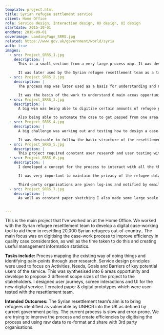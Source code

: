 ```yaml
---
template: project.html
title: Syrian refugee settlement service
client: Home Office
role: Service design, Interaction design, UX design, UI design
startdate: 2015-10-01
enddate: 2016-09-01
coverimage: LandingPage_SRRS.jpg
related: https://www.gov.uk/government/world/syria
auth: true
images:
  - src: Project_SRRS_1.jpg
    description: |
      This is a small section from a very large process map. It was developed to understand the existing way of doing things in the case-work team, as well as engage with the team themselves. It was later used to identify pain-points and potential opportunities.

      It was later used by the Syrian refugee resettlement team as a training tool, as well as being requested as a template model for several other prtojects across the Home Office.
  - src: Project_SRRS_2.jpg
    description: |
      The process map was later used as a basis for understanding and mapping Activities, Needs, Goals and Barriers of key potential users of the service.

      It was the basis of the work to understand 6 main areas opportunity to be able to propose 3 different scope sizes of the project to the stakeholders, so they could decide on which areas of the process to focus on first.
  - src: Project_SRRS_3.jpg
    description: |
      A big win was being able to digitise certain amounts of refugee group data and then tying that to the relevant documentation.

      Also being able to automate the case to get passed from one area of the case-work process to the next and be able to track this.
  - src: Project_SRRS_4.jpg
    description: |
      A big challenge was working out and testing how to design a case-working system that the resettlement team could understand intuitively by following a uniform sequence of events.

      It was desirable to follow the basic structure of the resettlement process, whilst discarding any redundant methods.
  - src: Project_SRRS_5.jpg
    description: |
      This project required constant user research and user testing with the resettlement team as the process used were extremely complex and inter-dependant with may other processes.
  - src: Project_SRRS_6.jpg
    description: |
      I developed a concept for the process to interact with all the third party organisations that provided crucial data, health checks and security checks.

      It was very important to maintain the privacy of the refugee data and keep it locked behind the Home Office network.

      Third-party organisations are given log-ins and notified by email of cases to process and then upload the results directing into the service as data.
  - src: Project_SRRS_7.jpg
    description: |
      As well as constant paper sketching I also made some large scale drawings to provoke discussions around specific service design interactions with the team.


---
```

This is the main project that I’ve worked on at the Home Office. We worked with the Syrian refugee resettlement team to develop a digital case-working tool to aid them in resettling 20,000 Syrian refugees out-of-country.. The main focus was on digitising the case-work process to improve efficiency in quality case consideration, as well as the time taken to do this and creating useful management information statistics.

**Tasks include:**
Process mapping the existing way of doing things and identifying pain-points through user research. Service design principles were used to focus on Activities, Needs, Goals and Barriers of key potential users of the service. This was synthesised into 6 areas opportunity and develope to propose 3 different scope sizes of the project to the stakeholders. I designed user journeys, screen interactions and UI for the new digital service. I created paper & digital prototypes which were user-tested with the resettlement team.

**Intended Outcomes:**
The Syrian resettlement team’s aim is to bring refugees identified as vulnerable by UNHCR into the UK as defined by current government policy. The current process is slow and error-prone. We are trying to improve the process and create efficiencies by digitising the process and using raw data to re-format and share with 3rd party organisations.